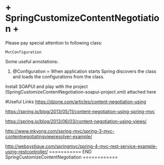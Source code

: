 # + SpringCustomizeContentNegotiation +

Please pay special attention to following class:

    MvcConfiguration
    
Some useful annotations: 

1. @Configuration = When application starts Spring discovers the class and loads the configurations from the class.   


Install SOAPUI and play with the project (SpringCustomizeContentNegotiation-soapui-project.xml) attached here

#Useful Links
https://dzone.com/articles/content-negotiation-using

https://spring.io/blog/2013/05/11/content-negotiation-using-spring-mvc

https://spring.io/blog/2013/06/03/content-negotiation-using-views/

http://www.mkyong.com/spring-mvc/spring-3-mvc-contentnegotiatingviewresolver-example/

http://websystique.com/springmvc/spring-4-mvc-rest-service-example-using-restcontroller/
=========== END SpringCustomizeContentNegotiation ============
